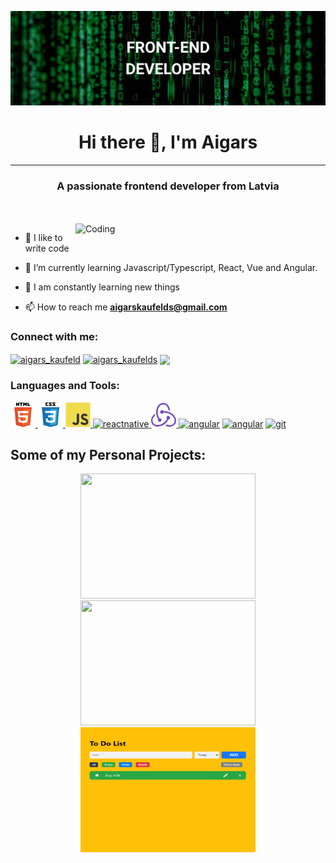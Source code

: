 ![MasterHead](assets/Banner.jpg)

<h1 align="center"> Hi there 👋, I'm Aigars </h1>
<hr>
<h3 align="center">A passionate frontend developer from Latvia</h3>
<br><br>
<img align="right" alt="Coding" width="400" src="https://cdn.dribbble.com/users/1162077/screenshots/3848914/programmer.gif">

- 💪 I like to write code

- 🚀 I’m currently learning Javascript/Typescript, React, Vue and Angular.

- 🔭 I am constantly learning new things

- 📫 How to reach me **aigarskaufelds@gmail.com**

<h3 align="left">Connect with me:</h3>
<p align="left">

<a href="https://www.linkedin.com/in/aigars-kaufelds/" target="blank"><img align="center" src="https://raw.githubusercontent.com/rahuldkjain/github-profile-readme-generator/master/src/images/icons/Social/linked-in-alt.svg" alt="aigars_kaufeld" height="30" width="40" /></a>
<a href="https://www.instagram.com/aigar_95/" target="blank"><img align="center" src="https://raw.githubusercontent.com/rahuldkjain/github-profile-readme-generator/master/src/images/icons/Social/instagram.svg" alt="aigars_kaufelds" height="30" width="40" /></a>
<a href="mailto:aigarskaufelds@gmail.com" target="_blank" title="Gmail"><img align="center" src="https://cpng.pikpng.com/pngl/s/119-1196856_gmail-may-have-self-destructing-confidential-emails-logo.png" height="40"/></a>
</p>

<h3 align="left">Languages and Tools:</h3>
<p>
<a href="https://www.w3.org/html/" target="_blank" rel="noreferrer"> <img src="https://raw.githubusercontent.com/devicons/devicon/master/icons/html5/html5-original-wordmark.svg" alt="html5" width="40" height="40"/> </a>
<a href="https://www.w3schools.com/css/" target="_blank" rel="noreferrer"> <img src="https://raw.githubusercontent.com/devicons/devicon/master/icons/css3/css3-original-wordmark.svg" alt="css3" width="40" height="40"/> </a>
<a href="https://developer.mozilla.org/en-US/docs/Web/JavaScript" target="_blank" rel="noreferrer"> <img src="https://raw.githubusercontent.com/devicons/devicon/master/icons/javascript/javascript-original.svg" alt="javascript" width="40" height="40"/> </a>
<a href="https://reactnative.dev/" target="_blank" rel="noreferrer"> <img src="https://reactnative.dev/img/header_logo.svg" alt="reactnative" width="40" height="40"/> </a>
<a href="https://redux.js.org" target="_blank" rel="noreferrer"> <img src="https://raw.githubusercontent.com/devicons/devicon/master/icons/redux/redux-original.svg" alt="redux" width="40" height="40"/> </a>
<a href="https://vuejs.org/" target="_blank" rel="noreferrer"> <img src="https://vuejs.org/images/logo.svg" alt="angular" width="40" height="40"/></a>
<a href="https://angular.io" target="_blank" rel="noreferrer"> <img src="https://angular.io/assets/images/logos/angular/angular.svg" alt="angular" width="40" height="40"/></a>
<a href="https://git-scm.com/" target="_blank" rel="noreferrer"> <img src="https://www.vectorlogo.zone/logos/git-scm/git-scm-icon.svg" alt="git" width="40" height="40"/> </a>
</p>

<h2> Some of my Personal Projects:</h2>

<p align="center">
  <a href="https://github.com/Aigars95/TipCalculator">
  <img src="assets/gifs/tipCalculator.gif" width="280" height="200"/>
  </a>
  
  <a href="https://github.com/Aigars95/rock_paper_scissors_lizard_spock">
  <img src="assets/gifs/RockPaper.gif" width="280" height="200"/>
  </a>
  
  <a href="https://github.com/Aigars95/ToDoList">
  <img src="assets/gifs/TodoList.gif" width="280" height="200"/>
  </a>
</p>

<!--
**Aigars95/Aigars95** is a ✨ _special_ ✨ repository because its `README.md` (this file) appears on your GitHub profile.

Here are some ideas to get you started:

- 🔭 I’m currently working on ...
- 🌱 I’m currently learning ...
- 👯 I’m looking to collaborate on ...
- 🤔 I’m looking for help with ...
- 💬 Ask me about ...
- 📫 How to reach me: ...
- 😄 Pronouns: ...
- ⚡ Fun fact: ...
-->
